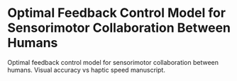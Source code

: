 # Optimal Feedback Control Model for Sensorimotor Collaboration Between Humans

Optimal feedback control model for sensorimotor collaboration between humans. Visual accuracy vs haptic speed manuscript.
